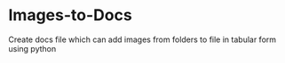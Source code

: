 # Images-to-Docs
Create docs file which can add images from folders to file in tabular form using python 
